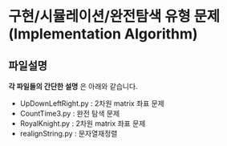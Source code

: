 # 구현/시뮬레이션/완전탐색 유형 문제 (Implementation Algorithm)

## 파일설명

**각 파일들의 간단한 설명** 은 아래와 같습니다.

- UpDownLeftRight.py : 2차원 matrix 좌표 문제
- CountTime3.py : 완전 탐색 문제
- RoyalKnight.py : 2차원 matrix 좌표 문제
- realignString.py : 문자열재정렬
